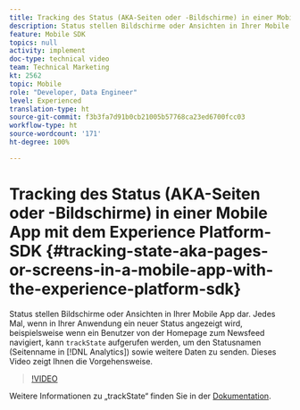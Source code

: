 ```yaml
---
title: Tracking des Status (AKA-Seiten oder -Bildschirme) in einer Mobile App mit dem Experience Platform-SDK
description: Status stellen Bildschirme oder Ansichten in Ihrer Mobile App dar. Jedes Mal, wenn in Ihrer Anwendung ein neuer Status angezeigt wird, beispielsweise wenn ein Benutzer von der Homepage zum Newsfeed navigiert, kann „trackState“ aufgerufen werden, um den Statusnamen (Seitenname in Analytics) sowie weitere Daten zu senden. Dieses Video zeigt Ihnen die Vorgehensweise.
feature: Mobile SDK
topics: null
activity: implement
doc-type: technical video
team: Technical Marketing
kt: 2562
topic: Mobile
role: "Developer, Data Engineer"
level: Experienced
translation-type: ht
source-git-commit: f3b3fa7d91b0cb21005b57768ca23ed6700fcc03
workflow-type: ht
source-wordcount: '171'
ht-degree: 100%

---
```



# Tracking des Status (AKA-Seiten oder -Bildschirme) in einer Mobile App mit dem Experience Platform-SDK {#tracking-state-aka-pages-or-screens-in-a-mobile-app-with-the-experience-platform-sdk}

Status stellen Bildschirme oder Ansichten in Ihrer Mobile App dar. Jedes Mal, wenn in Ihrer Anwendung ein neuer Status angezeigt wird, beispielsweise wenn ein Benutzer von der Homepage zum Newsfeed navigiert, kann `trackState` aufgerufen werden, um den Statusnamen (Seitenname in [!DNL Analytics]) sowie weitere Daten zu senden. Dieses Video zeigt Ihnen die Vorgehensweise.

>[!VIDEO](https://video.tv.adobe.com/v/26260/?quality=12)

Weitere Informationen zu „trackState“ finden Sie in der [Dokumentation](https://aep-sdks.gitbook.io/docs/using-mobile-extensions/mobile-core/configuration-reference/mobile-core-api-reference).
